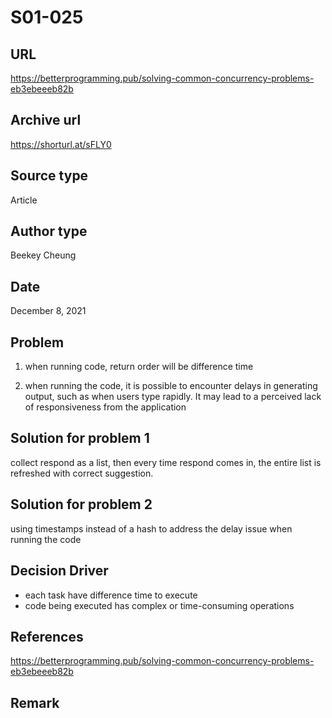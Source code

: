 # S01-025

## URL

https://betterprogramming.pub/solving-common-concurrency-problems-eb3ebeeeb82b

## Archive url

https://shorturl.at/sFLY0

## Source type

Article

## Author type

Beekey Cheung

## Date

December 8, 2021

## Problem

1. when running code, return order will be difference time

2. when running the code, it is possible to encounter delays in generating output, such as when users type rapidly. It may lead to a perceived lack of responsiveness from the application

## Solution for problem 1

collect respond as a list, then every time respond comes in, the entire list is refreshed with correct suggestion.

## Solution for problem 2

using timestamps instead of a hash to address the delay issue when running the code

## Decision Driver

- each task have difference time to execute
- code being executed has complex or time-consuming operations

## References

https://betterprogramming.pub/solving-common-concurrency-problems-eb3ebeeeb82b

## Remark
